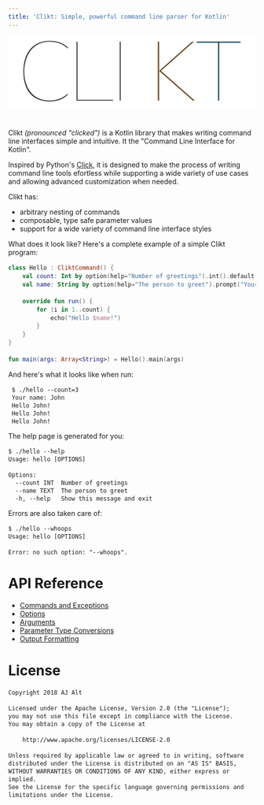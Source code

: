 ```yaml
---
title: 'Clikt: Simple, powerful command line parser for Kotlin'
---
```


<div align="center" style="margin-bottom:42px;max-width:700px">
    <img alt="wordmark" src="img/wordmark.svg" />
</div>

Clikt *(pronounced "clicked")* is a Kotlin library that makes writing
command line interfaces simple and intuitive. It the "Command Line
Interface for Kotlin".

Inspired by Python's [Click](https://github.com/pallets/click), it is
designed to make the process of writing command line tools efortless
while supporting a wide variety of use cases and allowing advanced
customization when needed.

Clikt has:

 * arbitrary nesting of commands
 * composable, type safe parameter values
 * support for a wide variety of command line interface styles

 What does it look like? Here's a complete example of a simple Clikt
 program:

```kotlin
class Hello : CliktCommand() {
    val count: Int by option(help="Number of greetings").int().default(1)
    val name: String by option(help="The person to greet").prompt("Your name")

    override fun run() {
        for (i in 1..count) {
            echo("Hello $name!")
        }
    }
}

fun main(args: Array<String>) = Hello().main(args)
```

And here's what it looks like when run:

```
 $ ./hello --count=3
 Your name: John
 Hello John!
 Hello John!
 Hello John!
```

The help page is generated for you:

```
$ ./hello --help
Usage: hello [OPTIONS]

Options:
  --count INT  Number of greetings
  --name TEXT  The person to greet
  -h, --help   Show this message and exit
```

Errors are also taken care of:

```
$ ./hello --whoops
Usage: hello [OPTIONS]

Error: no such option: "--whoops".
```

# API Reference

* [Commands and Exceptions](api/clikt/com.github.ajalt.clikt.core/index.html)
* [Options](api/clikt/com.github.ajalt.clikt.parameters.options/index.html)
* [Arguments](api/clikt/com.github.ajalt.clikt.parameters.arguments/index.html)
* [Parameter Type Conversions](api/clikt/com.github.ajalt.clikt.parameters.types/index.html)
* [Output Formatting](api/clikt/com.github.ajalt.clikt.output/index.html)

# License

    Copyright 2018 AJ Alt

    Licensed under the Apache License, Version 2.0 (the "License");
    you may not use this file except in compliance with the License.
    You may obtain a copy of the License at

        http://www.apache.org/licenses/LICENSE-2.0

    Unless required by applicable law or agreed to in writing, software
    distributed under the License is distributed on an "AS IS" BASIS,
    WITHOUT WARRANTIES OR CONDITIONS OF ANY KIND, either express or implied.
    See the License for the specific language governing permissions and
    limitations under the License.

